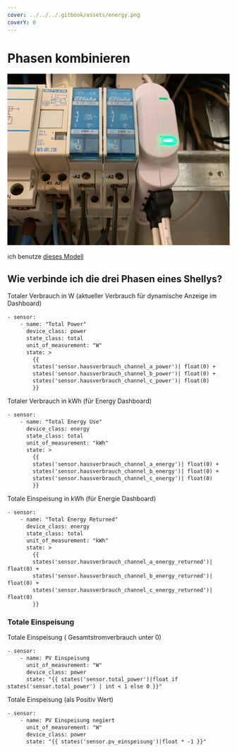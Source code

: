 ```yaml
---
cover: ../../../.gitbook/assets/energy.png
coverY: 0
---
```


# Phasen kombinieren

![](<../../../.gitbook/assets/image (8) (1).png>)

ich benutze [dieses Modell](https://amzn.to/3RE9mQd)

## Wie verbinde ich die drei Phasen eines Shellys?

Totaler Verbrauch in W (aktueller Verbrauch für dynamische Anzeige im Dashboard)

```
- sensor:
    - name: "Total Power"
      device_class: power
      state_class: total
      unit_of_measurement: "W"
      state: >
        {{ 
        states('sensor.hausverbrauch_channel_a_power')| float(0) + 
        states('sensor.hausverbrauch_channel_b_power')| float(0) +
        states('sensor.hausverbrauch_channel_c_power')| float(0) 
        }}
```

Totaler Verbrauch in kWh (für Energy Dashboard)

```
- sensor:
    - name: "Total Energy Use"
      device_class: energy
      state_class: total
      unit_of_measurement: "kWh"
      state: >
        {{ 
        states('sensor.hausverbrauch_channel_a_energy')| float(0) + 
        states('sensor.hausverbrauch_channel_b_energy')| float(0) +
        states('sensor.hausverbrauch_channel_c_energy')| float(0) 
        }}
```

Totale Einspeisung in kWh (für Energie Dashboard)

```
- sensor:
    - name: "Total Energy Returned"
      device_class: energy
      state_class: total
      unit_of_measurement: "kWh"
      state: >
        {{ 
        states('sensor.hausverbrauch_channel_a_energy_returned')| float(0) + 
        states('sensor.hausverbrauch_channel_b_energy_returned')| float(0) +
        states('sensor.hausverbrauch_channel_c_energy_returned')| float(0) 
        }}
```

### Totale Einspeisung

Totale Einspeisung ( Gesamtstromverbrauch unter 0)

```
- sensor:
    - name: PV Einspeisung
      unit_of_measurement: "W"
      device_class: power
      state: "{{ states('sensor.total_power')|float if states('sensor.total_power') | int < 1 else 0 }}"
```

Totale Einspeisung (als Positiv Wert)

```
- sensor:
    - name: PV Einspeisung negiert
      unit_of_measurement: "W"
      device_class: power
      state: "{{ states('sensor.pv_einspeisung')|float * -1 }}"
```
